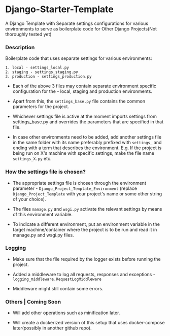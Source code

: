 # Django-Starter-Template

A Django Template with Separate settings configurations for various environments to serve as boilerplate code for Other Django Projects(Not thoroughly tested yet)

### Description

Boilerplate code that uses separate settings for various environments:

	1. local - settings_local.py
	2. staging - settings_staging.py
	3. production - settings_production.py

 - Each of the above 3 files may contain separate environment specific configuration for the - local, staging and production environments.

 - Apart from this, the ```settings_base.py``` file contains the common parameters for the project.

 - Whichever settings file is active at the moment imports settings from settings_base.py and overrides the parameters that are specified in that file.

 - In case other environments need to be added, add another settings file in the same folder with its name preferably prefixed with ```settings_``` and ending with a term that describes the environment. E.g. If the project is being run on X's machine with specific settings, make the file name ```settings_X.py``` etc.

### How the settings file is chosen?

 - The appropriate settings file is chosen through the environment parameter - ```Django_Project_Template_Environment``` (replace ```Django_Project_Template``` with your project's name or some other string of your choice).

 - The files ```manage.py``` and ```wsgi.py``` activate the relevant settings by means of this environment variable.

 - To indicate a different environment, put an environment variable in the target machine/container where the project is to be run and read it in manage.py and wsgi.py files.

### Logging

 - Make sure that the file required by the logger exists before running the project.

 - Added a middleware to log all requests, responses and exceptions - `logging_middleware.RequestLogMiddleware`

 - Middleware might still contain some errors.

### Others | Coming Soon

 - Will add other operations such as minification later.

 - Will create a dockerized version of this setup that uses docker-compose later(possibly in another github repo).



